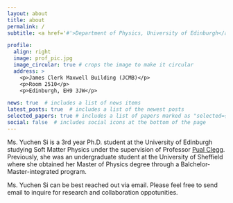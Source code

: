 ```yaml
---
layout: about
title: about
permalink: /
subtitle: <a href='#'>Department of Physics, University of Edinburgh</a>

profile:
  align: right
  image: prof_pic.jpg
  image_circular: true # crops the image to make it circular
  address: >
    <p>James Clerk Maxwell Building (JCMB)</p>
    <p>Room 2510</p>
    <p>Edinburgh, EH9 3JW</p>

news: true  # includes a list of news items
latest_posts: true  # includes a list of the newest posts
selected_papers: true # includes a list of papers marked as "selected={true}"
social: false  # includes social icons at the bottom of the page
---
```


Ms. Yuchen Si is a 3rd year Ph.D. student at the University of Edinburgh studying Soft Matter Physics under the supervision of Professor [Pual Clegg](https://www.ph.ed.ac.uk/people/paul-clegg). Previously, she was an undergraduate student at the University of Sheffield where she obtained her Master of Physics degree through a Balchelor-Master-integrated program.

Ms. Yuchen Si can be best reached out via email. Please feel free to send email to inquire for research and collaboration oppotunities.

